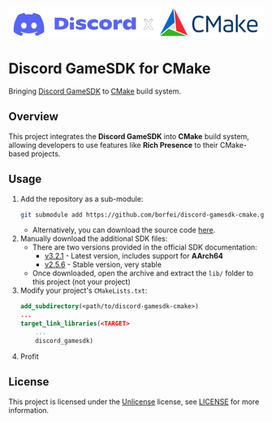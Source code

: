 ![Discord x CMake](docs/header.png)

# Discord GameSDK for CMake
Bringing [Discord GameSDK](https://discord.com/developers/docs/developer-tools/game-sdk) to [CMake](https://cmake.org) build system.

## Overview
This project integrates the **Discord GameSDK** into **CMake** build system, allowing developers to use features like **Rich Presence**
to their CMake-based projects.

## Usage
1. Add the repository as a sub-module:
	```sh
	git submodule add https://github.com/borfei/discord-gamesdk-cmake.git
	```
	- Alternatively, you can download the source code [here](https://github.com/borfei/discord-gamesdk-cmake/archive/refs/heads/main.zip).
3. Manually download the additional SDK files:
	- There are two versions provided in the official SDK documentation:
		- [v3.2.1](https://dl-game-sdk.discordapp.net/3.2.1/discord_game_sdk.zip) - Latest version, includes support for **AArch64**
		- [v2.5.6](https://dl-game-sdk.discordapp.net/2.5.6/discord_game_sdk.zip) - Stable version, very stable
	- Once downloaded, open the archive and extract the `lib/` folder to this project (not your project)
4. Modify your project's `CMakeLists.txt`:
	```cmake
 	add_subdirectory(<path/to/discord-gamesdk-cmake>)
 	...
 	target_link_libraries(<TARGET>
 		...
 		discord_gamesdk)
 	```
5. Profit

## License
This project is licensed under the [Unlicense](LICENSE) license, see [LICENSE](LICENSE) for more information.
